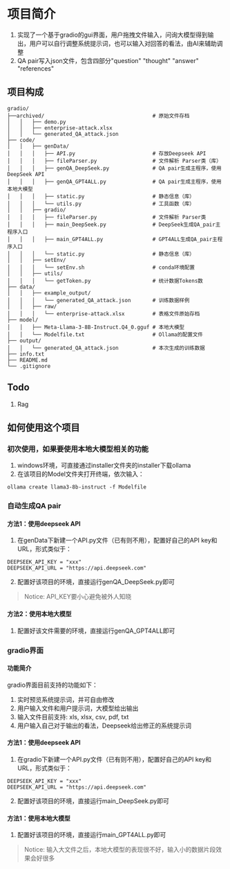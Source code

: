 # 项目简介
1. 实现了一个基于gradio的gui界面，用户拖拽文件输入，问询大模型得到输出，用户可以自行调整系统提示词，也可以输入对回答的看法，由AI来辅助调整
2. QA pair写入json文件，包含四部分"question"  "thought"  "answer"  "references"
## 项目构成
```
gradio/
├──archived/                                   # 原始文件存档
│   │   ├── demo.py                            
│   │   ├── enterprise-attack.xlsx
│   │   └── generated_QA_attack.json                     
├── code/
│   │   ├── genData/  
│   │   │   ├── API.py                         # 存放Deepseek API
│   │   │   ├── fileParser.py                  # 文件解析 Parser类（库）
│   │   │   ├── genQA_DeepSeek.py              # QA pair生成主程序，使用DeepSeek API
│   │   │   ├── genQA_GPT4ALL.py               # QA pair生成主程序，使用本地大模型
│   │   │   ├── static.py                      # 静态信息（库）
│   │   │   └── utils.py                       # 工具函数（库）
│   │   ├── gradio/  
│   │   │   ├── fileParser.py                  # 文件解析 Parser类
│   │   │   ├── main_DeepSeek.py               # DeepSeek生成QA_pair主程序入口
│   │   │   ├── main_GPT4ALL.py                # GPT4ALL生成QA_pair主程序入口
│   │   │   └── static.py                      # 静态信息（库）
│   │   ├── setEnv/  
│   │   │   └── setEnv.sh                      # conda环境配置
│   │   ├── utils/  
│   │   │   └── getToken.py                    # 统计数据Tokens数
├── data/
│   │   ├── example_output/
│   │   │   └── generated_QA_attack.json       # 训练数据样例
│   │   ├── raw/
│   │   │   └── enterprise-attack.xlsx         # 表格文件原始存档
├── model/
│   │   ├── Meta-Llama-3-8B-Instruct.Q4_0.gguf # 本地大模型
│   │   └── Modelfile.txt                      # Ollama的配置文件
├── output/
│   │   └── generated_QA_attack.json           # 本次生成的训练数据
├── info.txt
├── README.md
└── .gitignore
```
## Todo
1. Rag
## 如何使用这个项目
### 初次使用，如果要使用本地大模型相关的功能
1. windows环境，可直接通过installer文件夹的installer下载ollama
2.  在该项目的Model文件夹打开终端，依次输入：
```
ollama create llama3-8b-instruct -f Modelfile
```
### 自动生成QA pair
#### 方法1：使用deepseek API
1. 在genData下新建一个API.py文件（已有则不用），配置好自己的API key和URL，形式类似于：
```
DEEPSEEK_API_KEY = "xxx"
DEEPSEEK_API_URL = "https://api.deepseek.com"
```
2. 配置好该项目的环境，直接运行genQA_DeepSeek.py即可
> Notice: API_KEY要小心避免被外人知晓
#### 方法2：使用本地大模型 
1. 配置好该文件需要的环境，直接运行genQA_GPT4ALL即可
### gradio界面
#### 功能简介
gradio界面目前支持的功能如下：
1. 实时预览系统提示词，并可自由修改
2. 用户输入文件和用户提示词，大模型给出输出
3. 输入文件目前支持: xls, xlsx, csv, pdf, txt
4. 用户输入自己对于输出的看法，Deepseek给出修正的系统提示词
#### 方法1：使用deepseek API
1. 在gradio下新建一个API.py文件（已有则不用），配置好自己的API key和URL，形式类似于：
```
DEEPSEEK_API_KEY = "xxx"
DEEPSEEK_API_URL = "https://api.deepseek.com"
```
2. 配置好该项目的环境，直接运行main_DeepSeek.py即可
#### 方法1：使用本地大模型
1. 配置好该项目的环境，直接运行main_GPT4ALL.py即可
> Notice: 输入大文件之后，本地大模型的表现很不好，输入小的数据片段效果会好很多